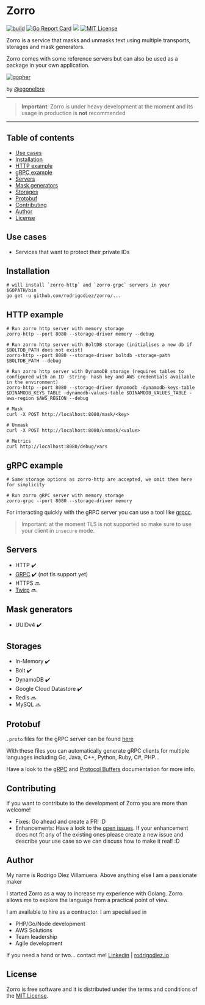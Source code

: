 # Zorro

[![build](	https://img.shields.io/travis/rodrigodiez/zorro/master.svg)](https://travis-ci.org/rodrigodiez/zorro)
[![Go Report Card](https://goreportcard.com/badge/github.com/rodrigodiez/zorro)](https://goreportcard.com/report/github.com/rodrigodiez/zorro)
[![](https://img.shields.io/badge/godoc-reference-5272B4.svg?style=flat-square)](https://godoc.org/github.com/rodrigodiez/zorro)
[![MIT License](https://img.shields.io/github/license/rodrigodiez/zorro.svg)](https://github.com/rodrigodiez/zorro/blob/master/LICENSE.md)

Zorro is a service that masks and unmasks text using multiple transports, storages and mask generators.

Zorro comes with some reference servers but can also be used as a package in your own application.

[![gopher](https://github.com/egonelbre/gophers/raw/master/.thumb/vector/superhero/standing.png)](https://github.com/egonelbre/gophers)

by [@egonelbre](https://github.com/egonelbre/gophers)

---

> **Important**: Zorro is under heavy development at the moment and its usage in production is **not** recommended

---

## Table of contents
- [Use cases](#use-cases)
- [Installation](#installation)
- [HTTP example](#http-example)
- [gRPC example](#grpc-example)
- [Servers](#servers)
- [Mask generators](#mask-generators)
- [Storages](#storages)
- [Protobuf](#protobuf)
- [Contributing](#contributing)
- [Author](#author)
- [License](#License)

## Use cases
- Services that want to protect their private IDs

## Installation
```
# will install `zorro-http` and `zorro-grpc` servers in your $GOPATH/bin
go get -u github.com/rodrigodiez/zorro/...
```

## HTTP example
```
# Run zorro http server with memory storage
zorro-http --port 8080 --storage-driver memory --debug

# Run zorro http server with BoltDB storage (initialises a new db if $BOLTDB_PATH does not exist)
zorro-http --port 8080 --storage-driver boltdb -storage-path $BOLTDB_PATH --debug

# Run zorro http server with DynamoDB storage (requires tables to configured with an ID -string- hash key and AWS credentials available in the environment)
zorro-http --port 8080 --storage-driver dynamodb -dynamodb-keys-table $DINAMODB_KEYS_TABLE -dynamodb-values-table $DINAMODB_VALUES_TABLE -aws-region $AWS_REGION --debug

# Mask
curl -X POST http://localhost:8080/mask/<key>

# Unmask
curl -X POST http://localhost:8080/unmask/<value>

# Metrics
curl http://localhost:8080/debug/vars
```

## gRPC example
```
# Same storage options as zorro-http are accepted, we omit them here for simplicity

# Run zorro gRPC server with memory storage
zorro-grpc --port 8080 --storage-driver memory
```

For interacting quickly with the gRPC server you can use a tool like [grpcc](https://github.com/njpatel/grpcc).

> Important: at the moment TLS is not supported so make sure to use your client in `insecure` mode.

## Servers
- HTTP :heavy_check_mark:
- [GRPC](https://grpc.io/) :heavy_check_mark: (not tls support yet)
- HTTPS :soon:
- [Twirp](https://github.com/twitchtv/twirp) :soon:

## Mask generators
- UUIDv4 :heavy_check_mark:

## Storages
- In-Memory :heavy_check_mark:
- Bolt :heavy_check_mark:
- DynamoDB :heavy_check_mark:
- Google Cloud Datastore :heavy_check_mark:
- Redis :soon:
- MySQL :soon:

## Protobuf
`.proto` files for the gRPC server can be found [here](../blow/master/pb)

With these files you can automatically generate gRPC clients for multiple languages including Go, Java, C++, Python, Ruby, C#, PHP...

Have a look to the [gRPC](https://grpc.io/) and [Protocol Buffers](https://developers.google.com/protocol-buffers/) documentation for more info.

## Contributing
If you want to contribute to the development of Zorro you are more than welcome!

- Fixes: Go ahead and create a PR! :D
- Enhancements: Have a look to the [open issues](https://github.com/rodrigodiez/zorro/issues). If your enhancement does not fit any of the existing ones please create a new issue and describe your use case so we can discuss how to make it real! :D

## Author
My name is Rodrigo Díez Villamuera. Above anything else I am a passionate maker

I started Zorro as a way to increase my experience with Golang. Zorro allows me to explore the language from a practical point of view.

I am available to hire as a contractor. I am specialised in

- PHP/Go/Node development
- AWS Solutions
- Team leadership
- Agile development

If you need a hand or two... contact me!
[Linkedin](https://www.linkedin.com/in/rodrigodiezvillamuera/) | [rodrigodiez.io](http://rodrigodiez.io)

## License
Zorro is free software and it is distributed under the terms and conditions of the [MIT License](https://choosealicense.com/licenses/mit/).
